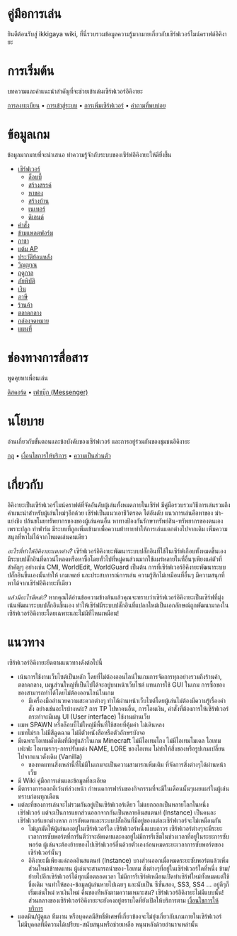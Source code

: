 # คู่มือการเล่น

ยินดีต้อนรับสู่ ikkigaya wiki, ที่นี่รวบรวมข้อมูลความรู้มากมายเกี่ยวกับเซิร์ฟเวอร์ไมน์คราฟต์อิคิงายะ

# การเริ่มต้น

บทความและคำแนะนำสำคัญที่จะช่วยเข้าเล่นเซิร์ฟเวอร์อิคิงายะ

[การลงทะเบียน](/wiki/register) • [การเข้าสู่ระบบ](/wiki/login) • [การเพิ่มเซิร์ฟเวอร์](/wiki/add-server) • [คำถามที่พบบ่อย](/wiki/faq)

# ข้อมูลเกม

ข้อมูลมากมายที่จะนำเสนอ ทำความรู้จักกับระบบของเซิร์ฟอิคิงายะให้ดียิ่งขึ้น

- [เซิร์ฟเวอร์](/wiki/servers)
  - <a href="/wiki/servers/lobby" class="bgc-color-base0C w-120px h-35px pl-5px pr-5px d-flex ai-center jc-space-between td-none br-4px boxs-border-box bgs-cover bgpos-calc-50%+0px-50% tst-all-.12s-ease-in-out hover:bgpos-calc-50%+-20px-50% focus:bgpos-calc-50%+-20px-50% hover:td-none" style=" background-image: url('https://minecraftitemids.com/item/64/cyan_stained_glass_pane.png');"><div class="fs-13px c-color-f8f8f8 ff-base-font">ล็อบบี้</div><div class="w-28px h-28px bgs-cover bgpos-center" style=" background-image: url('https://minecraftitemids.com/item/64/tube_coral.png');"></div></a>
  - <a href="/wiki/servers/creative" class="bgc-color-base0D w-120px h-35px pl-5px pr-5px d-flex ai-center jc-space-between td-none br-4px boxs-border-box bgs-cover bgpos-calc-50%+0px-50% tst-all-.12s-ease-in-out hover:bgpos-calc-50%+-20px-50% focus:bgpos-calc-50%+-20px-50% hover:td-none" style=" background-image: url('https://minecraftitemids.com/item/64/cyan_stained_glass_pane.png');"><div class="fs-13px c-color-f8f8f8 ff-base-font">สร้างสรรค์</div><div class="w-28px h-28px bgs-cover bgpos-center" style=" background-image: url('https://minecraftitemids.com/item/64/water_bucket.png');"></div></a>
  - <a href="/wiki/servers" class="bgc-color-base09 w-120px h-35px pl-5px pr-5px d-flex ai-center jc-space-between td-none br-4px boxs-border-box bgs-cover bgpos-calc-50%+0px-50% tst-all-.12s-ease-in-out hover:bgpos-calc-50%+-20px-50% focus:bgpos-calc-50%+-20px-50% hover:td-none" style=" background-image: url('https://minecraftitemids.com/item/64/orange_stained_glass_pane.png');"><div class="fs-13px c-color-f8f8f8 ff-base-font">หาของ</div><div class="w-28px h-28px bgs-cover bgpos-center" style=" background-image: url('https://minecraftitemids.com/item/64/wheat.png');"></div></a>
  - <a href="/wiki/servers" class="bgc-color-base0F w-120px h-35px pl-5px pr-5px d-flex ai-center jc-space-between td-none br-4px boxs-border-box bgs-cover bgpos-calc-50%+0px-50% tst-all-.12s-ease-in-out hover:bgpos-calc-50%+-20px-50% focus:bgpos-calc-50%+-20px-50% hover:td-none" style=" background-image: url('https://minecraftitemids.com/item/64/orange_stained_glass_pane.png');"><div class="fs-13px c-color-f8f8f8 ff-base-font">สร้างบ้าน</div><div class="w-28px h-28px bgs-cover bgpos-center" style=" background-image: url('https://minecraftitemids.com/item/64/sign.png');"></div></a>
  - <a href="/wiki/servers/nether" class="bgc-color-base08 w-120px h-35px pl-5px pr-5px d-flex ai-center jc-space-between td-none br-4px boxs-border-box bgs-cover bgpos-calc-50%+0px-50% tst-all-.12s-ease-in-out hover:bgpos-calc-50%+-20px-50% focus:bgpos-calc-50%+-20px-50% hover:td-none" style=" background-image: url('https://minecraftitemids.com/item/64/red_stained_glass_pane.png');"><div class="fs-13px c-color-f8f8f8 ff-base-font">เนเทอร์</div><div class="w-28px h-28px bgs-cover bgpos-center" style=" background-image: url('https://minecraftitemids.com/item/64/netherrack.png');"></div></a>
  - <a href="/wiki/servers/the-end" class="bgc-color-base0E w-120px h-35px pl-5px pr-5px d-flex ai-center jc-space-between td-none br-4px boxs-border-box bgs-cover bgpos-calc-50%+0px-50% tst-all-.12s-ease-in-out hover:bgpos-calc-50%+-20px-50% focus:bgpos-calc-50%+-20px-50% hover:td-none" style=" background-image: url('https://minecraftitemids.com/item/64/magenta_stained_glass_pane.png');"><div class="fs-13px c-color-f8f8f8 ff-base-font">ดิเอนด์</div><div class="w-28px h-28px bgs-cover bgpos-center" style=" background-image: url('https://minecraftitemids.com/item/64/end_stone.png');"></div></a>
- [คำสั่ง](/wiki/commands)
- [ข้ามแพลตฟอร์ม](/wiki/cross-platform)
- [กาชา](/wiki/gacha)
- [แต้ม AP](/wiki/actionpoints)
- [ประวัติย้อนหลัง](/wiki/coreprotect)
- [วิญญาณ](/wiki/soul)
- [ฤดูกาล](/wiki/seasons)
- [ภัยพิบัติ](/wiki/disasters)
- [เงิน](/wiki/economy)
- [ภาษี](/wiki/tax)
- [ร้านค้า](/wiki/shop)
- [ตลาดกลาง](/wiki/market)
- [กล่องจดหมาย](/wiki/mail)
- [แผนที่](/wiki/map)

# ช่องทางการสื่อสาร 

พูดคุยหาเพื่อนเล่น

[ดิสคอร์ด](https://discord.gg/4gs67NDgWt) • [เฟซบุ๊ก (Messenger)](https://m.me/j/Abbi8E5ygCxbw1i_/)

# นโยบาย

อ่านเกี่ยวกับขั้นตอนและข้อบังคับของเซิร์ฟเวอร์ และการอยู่ร่วมกันของชุมชนอิคิงายะ

[กฎ](/rules) • [เงื่อนไขการให้บริการ](/terms) • [ความเป็นส่วนตัว](/privacy)

# เกี่ยวกับ

อิคิงายะเป็นเซิร์ฟเวอร์ไมน์คราฟต์ที่จัดอันดับผู้เล่นทั้งหมดภายในเซิร์ฟ มีคู่มือรวบรวมวิธีการเล่นรวมถึงคำแนะนำสำหรับผู้เล่นใหม่ๆอีกด้วย เซิร์ฟเป็นแนวเอาชีวิตรอด ไต่อันดับ แนวการเล่นคือหาของ ฆ่า-แย่งชิง ปล้นขโมยทรัพยากรของของผู้เล่นคนอื่น หาทางป้องกันรักษาทรัพย์สิน-ทรัพยากรของตนเอง เพราะปลูก ทำฟาร์ม มีระบบที่ถูกเพิ่มเข้ามาเพื่อความท้าทายทำให้การเล่นแตกต่างไปจากเดิม เพิ่มความสนุกที่หาไม่ได้จากโหมดเล่นคนเดียว

*อะไรที่ทำให้อิคิงายะแตกต่าง?*
เซิร์ฟเวอร์อิคิงายะพัฒนาระบบปลั๊กอินที่ใช้ในเซิร์ฟเกือบทั้งหมดขึ้นเอง มีระบบปลั๊กอินที่ดาวน์โหลดหรือหาซื้อโดยทั่วไปที่หมู่คนส่วนมากใช้แผร่หลายในที่อื่นๆเพียงแค่ตัวที่สำคัญๆ อย่างเช่น CMI, WorldEdit, WorldGuard เป็นต้น
การที่เซิร์ฟเวอร์อิคิงายะพัฒนาระบบปลั๊กอินขึ้นเองนั้นทำให้ เกมเพลย์ และประสบการณ์การเล่น ความรู้สึกไม่เหมือนที่อื่นๆ มีความสนุกที่หาได้จากเซิร์ฟอิคิงายะที่เดียว

*แล้วมีอะไรดีหล่ะ?*
หากคุณได้อ่านข้อความข้างต้นแล้วคุณจะทราบว่าเซิร์ฟเวอร์อิคิงายะเป็นเซิร์ฟที่มุ่งเน้นพัฒนาระบบปลั๊กอินขึ้นเอง ทำให้เซิร์ฟมีระบบปลั๊กอินที่แปลกใหม่เป็นเอกลักษณ์ถูกพัฒนามาลงในเซิร์ฟเวอร์อิคิงายะโดยเฉพาะและไม่มีที่ไหนเหมือน!

# แนวทาง

เซิร์ฟเวอร์อิคิงายะยึดตามแนวทางดังต่อไปนี้
- เน้นการใช้งานเว็บไซต์เป็นหลัก โดยที่ไม่ต้องออนไลน์ในเกมการจัดการทุกอย่างรวมถึงร้านค้า, ตลาดกลาง, เมนูส่วนใหญ่ที่เป็นไปได้จะอยู่บนหน้าเว็บไซต์ แทนการใช้ GUI ในเกม การซื้อของของสามารถทำได้โดยไม่ต้องออนไลน์ในเกม
   - มีเครื่องมืออำนวยความสะดวกต่างๆ ทำได้ผ่านหน้าเว็บไซต์โดยผู้เล่นไม่ต้องมีความรู้เรื่องคำสั่ง อย่างเช่นอะไรบ้างหล่ะ? การ TP ไปหาคนอื่น, การโอนเงิน, คำสั่งที่ต้องการให้เซิร์ฟเวอร์กระทำจะมีเมนู UI (User interface) ใช้งานผ่านเว็บ
- แมพ SPAWN หรือล็อบบี้ไม่ใหญ่มีพื้นที่ใช้สอยที่คุ้มค่า ไม่เดินหลง
- แชทไม่รก ไม่มีสีฉูดฉาด ไม่มีตัวหนังสือหรือตัวอักษรบังจอ
- มีเฉพาะไอเทมดั่งเดิมที่มีอยู่แล้วในเกม Minecraft ไม่มีไอเทมโกง ไม่มีไอเทมโมเดล ไอเทมเฟะฟะ ไอเทมรกๆ-การปรับแต่ง NAME, LORE ของไอเทม ไม่ทำให้สิ่งของหรือรูปเกมเปลี่ยนไปจากแนวดั่งเดิม (Vanilla)
   - ของทดแทนสิ่งเหล่านี้ที่ไม่มีในเกมจะเป็นความสามารถเพิ่มเติม ที่จัดการสิ่งต่างๆได้ผ่านหน้าเว็บ
- มี Wiki คู่มือการเล่นและข้อมูลที่ละเอียด 
- มีตารางการออกอีเว้นท์ล่วงหน้า กำหนดการฟาร์มของกิจกรรมที่จะมีในเดือนนั้นๆเผยแผร่ในผู้เล่นทราบก่อนทุกเดือน
- แต่ละที่ของการเล่นจะไม่รวมกันอยู่เป็นเซิร์ฟเวอร์เดียว ไม่แยกออกเป็นหลายโลกในหนึ่งเซิร์ฟเวอร์ แต่จะเป็นการแยกส่วนออกจากกันเป็นหลายอินสแตนท์ (Instance) เป็นคนละเซิร์ฟเวอร์แยกต่างหาก การอัพเดทและระบบปลั๊กอินที่มีอยู่ของแต่ละเซิร์ฟเวอร์จะไม่เหมือนกัน
   - ไม่ผูกมัดให้ผู้เล่นคงอยู่ในเซิร์ฟเวอร์ใด เซิร์ฟเวอร์หนึ่งแบบถาวร เซิร์ฟเวอร์ต่างๆจะมีระยะเวลาการซับพอร์ตที่การันตีว่าจะอัพเดทและคงอยู่ไม่มีการรีเซ็ตในช่วงเวลาที่อยู่ในระยะการซับพอร์ต ผู้เล่นจะต้องย้ายของไปเซิร์ฟเวอร์อื่นด้วยตัวเองก่อนหมดระยะเวลาการซับพอร์ตของเซิร์ฟเวอร์นั้นๆ
   - อิคิงายะมีเพียงแค่ถอดอินสแตนท์ (Instance) บางส่วนออกเมื่อหมดระยะซับพอร์ตแล้วเพิ่มส่วนใหม่เข้าทดแทน ผู้เล่นจะสามารถนำของ-ไอเทม สิ่งต่างๆที่อยู่ในเซิร์ฟเวอร์ใดที่หนึ่ง ข้าม/ย้ายไปอีกเซิร์ฟเวอร์ได้ทุกเมื่อตลอดเวลา ไม่มีการรีเซิร์ฟเหมือนเปิดทำเซิร์ฟใหม่ทั้งหมดแต่ใช้ชื่อเดิม จนทำให้ของ-ข้อมูลผู้เล่นหายไปเฉยๆ และนับเป็น ซีซั่นสอง, SS3, SS4 ... อยู่ดีๆก็เริ่มเล่นใหม่ หาเงินใหม่ คืนของทีหลังตามความเหมาะสม? เซิร์ฟเวอร์อิคิงายะไม่มีแบบนั้น! ส่วนกลางของเซิร์ฟเวอร์อิคิงายะจะยังคงอยู่ตราบใดที่ยังเปิดให้บริการตาม [เงื่อนไขการให้บริการ](/terms)
- แอดมิน/ผู้ดูแล ทีมงาน หรือบุคคลมีสิทธิ์พิเศษที่เกี่ยวข้องจะไม่ยุ่งเกี่ยวกับเกมภายในเซิร์ฟเวอร์ ไม่มีบุคคลที่มีความได้เปรียบ-สนับสนุนหรือช่วยเหลือ หนุนหลังด้วยอำนาจเหล่านั้น

